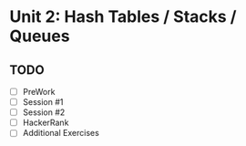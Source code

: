 # Unit 2: Hash Tables / Stacks / Queues
## TODO
- [ ] PreWork
- [ ] Session #1
- [ ] Session #2
- [ ] HackerRank
- [ ] Additional Exercises
